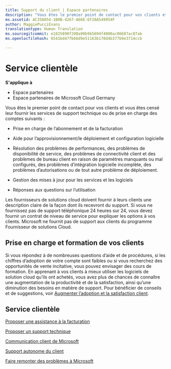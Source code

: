 ```yaml
---
title: Support du client | Espace partenaires
description: "Vous êtes le premier point de contact pour vos clients et vous êtes censé leur fournir des services techniques et une assistance&nbsp;: Aide concernant la facturation et l’abonnement Aide au déploiement, à l’approvisionnement et configuration logicielle Résolution de problèmes de performances, de disponibilité de service, de connectivité client et de bureau client dus à des paramètres manquants ou mal configurés, intégration logicielle incomplète, problèmes d’autorisations ou autres problèmes de déploiement. Gestion des mises à jour des services et logiciels Réponse aux questions sur l’utilisation Les fournisseurs de solutions&nbsp;Cloud doivent expliquer clairement aux clients comment ils bénéficieront du support. Si vous n’assurez pas un support téléphonique 24&nbsp;heures sur&nbsp;24, vous devez fournir un contrat de niveau de service pour expliquer les options à vos clients. Microsoft ne fournit pas de support aux clients du programme Fournisseur de solutions Cloud."
ms.assetid: AC358854-1B0B-4267-A66E-EF28A549954F
author: MaggiePucciEvans
translationtype: Human Translation
ms.sourcegitcommit: e1825890f208a90b9b5694f4000ac06687ac87ab
ms.openlocfilehash: 6541bd47fb66d9e51163b178d4b377b9e3714ccb

---
```


# Service clientèle

**S'applique à**

-  Espace partenaires
-  Espace partenaires de Microsoft Cloud Germany

Vous êtes le premier point de contact pour vos clients et vous êtes censé leur fournir les services de support technique ou de prise en charge des comptes suivants :

-   Prise en charge de l’abonnement et de la facturation

-   Aide pour l’approvisionnement/le déploiement et configuration logicielle

-   Résolution des problèmes de performances, des problèmes de disponibilité de service, des problèmes de connectivité client et des problèmes de bureau client en raison de paramètres manquants ou mal configurés, des problèmes d’intégration logicielle incomplète, des problèmes d’autorisations ou de tout autre problème de déploiement.

-   Gestion des mises à jour pour les services et les logiciels

-   Réponses aux questions sur l’utilisation

Les fournisseurs de solutions cloud doivent fournir à leurs clients une description claire de la façon dont ils recevront du support. Si vous ne fournissez pas de support téléphonique 24 heures sur 24, vous devez fournir un contrat de niveau de service pour expliquer les options à vos clients. Microsoft ne fournit pas de support aux clients du programme Fournisseur de solutions Cloud.

## <a href="" id="supportingtrainingcustomers"></a>Prise en charge et formation de vos clients


Si vous répondez à de nombreuses questions d’aide et de procédures, si les chiffres d’adoption de votre compte sont faibles ou si vous recherchez des opportunités de vente incitative, vous pouvez envisager des cours de formation. En apprenant à vos clients à mieux utiliser les logiciels de solution cloud qu’ils ont achetés, vous avez plus de chances de connaître une augmentation de la productivité et de la satisfaction, ainsi qu’une diminution des besoins en matière de support. Pour bénéficier de conseils et de suggestions, voir [Augmenter l’adoption et la satisfaction client](increasing-adoption-and-satisfaction.md).

## Service clientèle


[Proposer une assistance à la facturation](provide-billing-support.md)

[Proposer un support technique](provide-technical-support.md)

[Communication client de Microsoft](customer-communication-from-microsoft.md)

[Support autonome du client](customer-self-support.md)

[Faire remonter des problèmes à Microsoft](escalate-problems-to-microsoft.md)

 

 






<!--HONumber=Jan17_HO2-->


